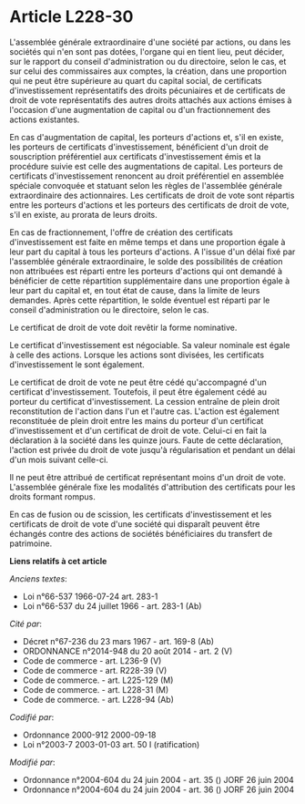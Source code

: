 # Article L228-30

L'assemblée générale extraordinaire d'une société par actions, ou dans les sociétés qui n'en sont pas dotées, l'organe qui en
tient lieu, peut décider, sur le rapport du conseil d'administration ou du directoire, selon le cas, et sur celui des
commissaires aux comptes, la création, dans une proportion qui ne peut être supérieure au quart du capital social, de
certificats d'investissement représentatifs des droits pécuniaires et de certificats de droit de vote représentatifs des
autres droits attachés aux actions émises à l'occasion d'une augmentation de capital ou d'un fractionnement des actions
existantes.

En cas d'augmentation de capital, les porteurs d'actions et, s'il en existe, les porteurs de certificats d'investissement,
bénéficient d'un droit de souscription préférentiel aux certificats d'investissement émis et la procédure suivie est celle
des augmentations de capital. Les porteurs de certificats d'investissement renoncent au droit préférentiel en assemblée
spéciale convoquée et statuant selon les règles de l'assemblée générale extraordinaire des actionnaires. Les certificats de
droit de vote sont répartis entre les porteurs d'actions et les porteurs des certificats de droit de vote, s'il en existe, au
prorata de leurs droits.

En cas de fractionnement, l'offre de création des certificats d'investissement est faite en même temps et dans une proportion
égale à leur part du capital à tous les porteurs d'actions. A l'issue d'un délai fixé par l'assemblée générale
extraordinaire, le solde des possibilités de création non attribuées est réparti entre les porteurs d'actions qui ont demandé
à bénéficier de cette répartition supplémentaire dans une proportion égale à leur part du capital et, en tout état de cause,
dans la limite de leurs demandes. Après cette répartition, le solde éventuel est réparti par le conseil d'administration ou
le directoire, selon le cas.

Le certificat de droit de vote doit revêtir la forme nominative.

Le certificat d'investissement est négociable. Sa valeur nominale est égale à celle des actions. Lorsque les actions sont
divisées, les certificats d'investissement le sont également.

Le certificat de droit de vote ne peut être cédé qu'accompagné d'un certificat d'investissement. Toutefois, il peut être
également cédé au porteur du certificat d'investissement. La cession entraîne de plein droit reconstitution de l'action dans
l'un et l'autre cas. L'action est également reconstituée de plein droit entre les mains du porteur d'un certificat
d'investissement et d'un certificat de droit de vote. Celui-ci en fait la déclaration à la société dans les quinze jours.
Faute de cette déclaration, l'action est privée du droit de vote jusqu'à régularisation et pendant un délai d'un mois suivant
celle-ci.

Il ne peut être attribué de certificat représentant moins d'un droit de vote. L'assemblée générale fixe les modalités
d'attribution des certificats pour les droits formant rompus.

En cas de fusion ou de scission, les certificats d'investissement et les certificats de droit de vote d'une société qui
disparaît peuvent être échangés contre des actions de sociétés bénéficiaires du transfert de patrimoine.

**Liens relatifs à cet article**

_Anciens textes_:

  - Loi n°66-537 1966-07-24 art. 283-1
  - Loi n°66-537 du 24 juillet 1966 - art. 283-1 (Ab)

_Cité par_:

  - Décret n°67-236 du 23 mars 1967 - art. 169-8 (Ab)
  - ORDONNANCE n°2014-948 du 20 août 2014 - art. 2 (V)
  - Code de commerce - art. L236-9 (V)
  - Code de commerce - art. R228-39 (V)
  - Code de commerce. - art. L225-129 (M)
  - Code de commerce. - art. L228-31 (M)
  - Code de commerce. - art. L228-94 (Ab)

_Codifié par_:

  - Ordonnance 2000-912 2000-09-18
  - Loi n°2003-7 2003-01-03 art. 50 I (ratification)

_Modifié par_:

  - Ordonnance n°2004-604 du 24 juin 2004 - art. 35 () JORF 26 juin 2004
  - Ordonnance n°2004-604 du 24 juin 2004 - art. 36 () JORF 26 juin 2004
